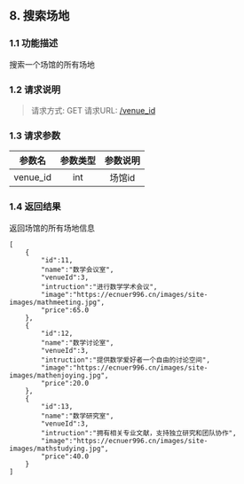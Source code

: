 ## 8. 搜索场地
### 1.1 功能描述
搜索一个场馆的所有场地
### 1.2 请求说明
> 请求方式: GET
  请求URL: [/venue_id](https://ecnuer996.cn/MeetHere/api/site?venue_id=[参数1])
### 1.3 请求参数
参数名      |   参数类型  | 参数说明
:----------:|:---------: | :------:
venue_id   |  int         |  场馆id

### 1.4 返回结果
返回场馆的所有场地信息
```ArrayList
[
    {
        "id":11,
        "name":"数学会议室",
        "venueId":3,
        "intruction":"进行数学学术会议",
        "image":"https://ecnuer996.cn/images/site-images/mathmeeting.jpg",
        "price":65.0
    },
    {
        "id":12,
        "name":"数学讨论室",
        "venueId":3,
        "intruction":"提供数学爱好者一个自由的讨论空间",
        "image":"https://ecnuer996.cn/images/site-images/mathenjoying.jpg",
        "price":20.0
    },
    {
        "id":13,
        "name":"数学研究室",
        "venueId":3,
        "intruction":"拥有相关专业文献，支持独立研究和团队协作",
        "image":"https://ecnuer996.cn/images/site-images/mathstudying.jpg",
        "price":40.0
    }
]
```


